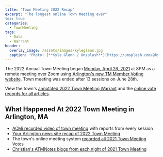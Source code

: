 ```yaml
---
title: "Town Meeting 2022 Recap"
excerpt: "The longest online Town Meeting ever"
toc: true
categories:
  - TownMeeting
tags:
  - Data
  - Warrant
header:
  overlay_image: /assets/images/kyleglenn.jpg
  caption: "Photo: [**Kyle Glenn / Unsplash**](https://unsplash.com/@kylejglenn)"
---
```


The 2022 Annual Town Meeting began [Monday, April 26, 2021](https://www.arlingtonma.gov/town-governance/town-meeting) at 8PM as a remote meeting over Zoom using [Arlington's new TM Member Voting website](https://arlington.townmeeting.online/arlington-virtual-town-meeting-archives).  Town meeting was ended after 13 sessions on June 28th.

View the town's [annotated 2022 Town Meeting Warrant](https://www.arlingtonma.gov/town-governance/town-meeting/2022-town-meeting-warrant) and the [online vote records for all articles](https://arl2022atm.townmeeting.online/view-votes-public).

## What Happened At 2022 Town Meeting in Arlington, MA

- [ACMi recorded video of town meeting](https://acmi.tv/?s=2022+town+meeting) with reports from every session
- [Your Arlington news site recap of 2022 Town Meeting](https://yourarlington.com/arlington-archives/town-school/town-meeting/tm22-13.html)
- The town's online meeting system [recorded all 2021 Town Meeting Votes](https://arl2022atm.townmeeting.online/view-votes-public)
- [Christian's ATMNotes blogs from each night of 2021 Town Meeting](https://atmnotes.blogspot.com/2022/06/)

